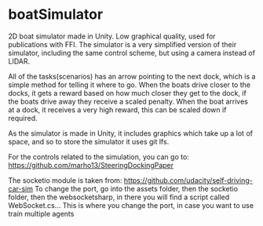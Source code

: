 # boatSimulator
2D boat simulator made in Unity.
Low graphical quality, used for publications with FFI.
The simulator is a very simplified version of their simulator, including the same control scheme, but using a camera instead of LIDAR.

All of the tasks(scenarios) has an arrow pointing to the next dock, which is a simple method for telling it where to go.
When the boats drive closer to the docks, it gets a reward based on how much closer they get to the dock, if the boats drive away they receive a scaled penalty.
When the boat arrives at a dock, it receives a very high reward, this can be scaled down if required.

As the simulator is made in Unity, it includes graphics which take up a lot of space, and so to store the simulator it uses git lfs.

For the controls related to the simulation, you can go to: https://github.com/marho13/SteeringDockingPaper

The socketio module is taken from: https://github.com/udacity/self-driving-car-sim
To change the port, go into the assets folder, then the socketio folder, then the websocketsharp, in there you will find a script called WebSocket.cs... 
This is where you change the port, in case you want to use train multiple agents

